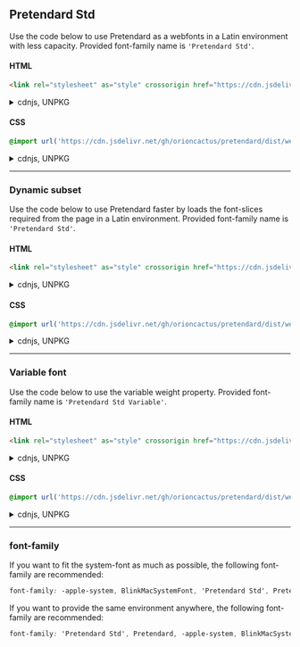 ## Pretendard Std

Use the code below to use Pretendard as a webfonts in a Latin environment with less capacity. Provided font-family name is `'Pretendard Std'`.

#### HTML

```html
<link rel="stylesheet" as="style" crossorigin href="https://cdn.jsdelivr.net/gh/orioncactus/pretendard/dist/web/static/pretendard-std.css" />
```

<details>

<summary>cdnjs, UNPKG</summary>

###### cdnjs

```html
<link rel="stylesheet" as="style" crossorigin href="https://cdnjs.cloudflare.com/ajax/libs/pretendard/1.3.2/static/pretendard-std.css" />
```

###### UNPKG

```html
<link rel="stylesheet" as="style" crossorigin href="https://unpkg.com/pretendard@1.3.2/dist/web/static/pretendard-std.css" />
```

</details>

#### CSS

```css
@import url('https://cdn.jsdelivr.net/gh/orioncactus/pretendard/dist/web/static/pretendard-std.css');
```

<details>

<summary>cdnjs, UNPKG</summary>

###### cdnjs

```css
@import url('https://cdnjs.cloudflare.com/ajax/libs/pretendard/1.3.2/static/pretendard-std.css');
```

###### UNPKG

```css
@import url('https://unpkg.com/pretendard@1.3.2/dist/web/static/pretendard-std.css');
```

</details>

---

### Dynamic subset

Use the code below to use Pretendard faster by loads the font-slices required from the page in a Latin environment. Provided font-family name is `'Pretendard Std'`.

#### HTML

```html
<link rel="stylesheet" as="style" crossorigin href="https://cdn.jsdelivr.net/gh/orioncactus/pretendard/dist/web/static/pretendard-std-dynamic-subset.css" />
```

<details>

<summary>cdnjs, UNPKG</summary>

###### cdnjs

```html
<link rel="stylesheet" as="style" crossorigin href="https://cdnjs.cloudflare.com/ajax/libs/pretendard/1.3.2/static/pretendard-std-dynamic-subset.css" />
```

###### UNPKG

```html
<link rel="stylesheet" as="style" crossorigin href="https://unpkg.com/pretendard@1.3.2/dist/web/static/pretendard-std-dynamic-subset.css" />
```

</details>

#### CSS

```css
@import url('https://cdn.jsdelivr.net/gh/orioncactus/pretendard/dist/web/static/pretendard-std-dynamic-subset.css');
```

<details>

<summary>cdnjs, UNPKG</summary>

###### cdnjs

```css
@import url('https://cdnjs.cloudflare.com/ajax/libs/pretendard/1.3.2/static/pretendard-std-dynamic-subset.css');
```

###### UNPKG

```css
@import url('https://unpkg.com/pretendard@1.3.2/dist/web/static/pretendard-std-dynamic-subset.css');
```

</details>

---

### Variable font

Use the code below to use the variable weight property. Provided font-family name is `'Pretendard Std Variable'`.

#### HTML

```html
<link rel="stylesheet" as="style" crossorigin href="https://cdn.jsdelivr.net/gh/orioncactus/pretendard/dist/web/variable/pretendardvariable-std.css" />
```

<details>

<summary>cdnjs, UNPKG</summary>

###### cdnjs

```html
<link rel="stylesheet" as="style" crossorigin href="https://cdnjs.cloudflare.com/ajax/libs/pretendard/1.3.2/variable/pretendardvariable-std.css" />
```

###### UNPKG

```html
<link rel="stylesheet" as="style" crossorigin href="https://unpkg.com/pretendard@1.3.2/dist/web/variable/pretendardvariable-std.css" />
```

</details>

#### CSS

```css
@import url('https://cdn.jsdelivr.net/gh/orioncactus/pretendard/dist/web/variable/pretendardvariable-std.css');
```

<details>

<summary>cdnjs, UNPKG</summary>

###### cdnjs

```css
@import url('https://cdnjs.cloudflare.com/ajax/libs/pretendard/1.3.2/variable/pretendardvariable-std.css');
```

###### UNPKG

```css
@import url('https://unpkg.com/pretendard@1.3.2/dist/web/variable/pretendardvariable-std.css');
```

</details>

---

### font-family

If you want to fit the system-font as much as possible, the following font-family are recommended:

```css
font-family: -apple-system, BlinkMacSystemFont, 'Pretendard Std', Pretendard, Roboto, 'Segoe UI', 'Apple Color Emoji', 'Segoe UI Emoji', 'Segoe UI Symbol', sans-serif;
```

If you want to provide the same environment anywhere, the following font-family are recommended:

```css
font-family: 'Pretendard Std', Pretendard, -apple-system, BlinkMacSystemFont, system-ui, Roboto, 'Helvetica Neue', 'Segoe UI', 'Apple Color Emoji', 'Segoe UI Emoji', 'Segoe UI Symbol', sans-serif;
```
